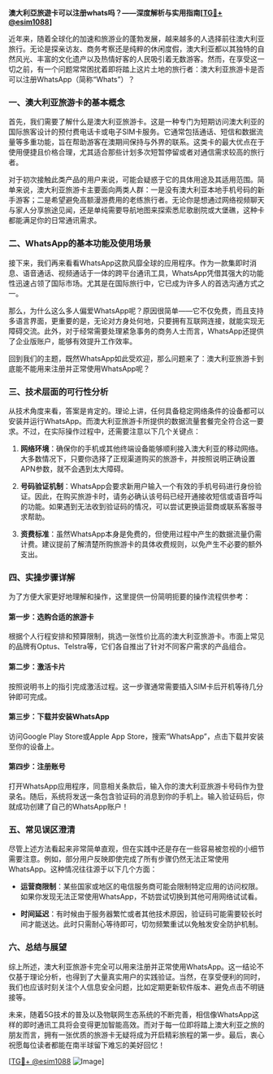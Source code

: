 **澳大利亞旅遊卡可以注册whats吗？——深度解析与实用指南[[TG💪+ @esim1088](https://t.me/s/esim1088)]**

近年来，随着全球化的加速和旅游业的蓬勃发展，越来越多的人选择前往澳大利亚旅行。无论是探亲访友、商务考察还是纯粹的休闲度假，澳大利亚都以其独特的自然风光、丰富的文化遗产以及热情好客的人民吸引着无数游客。然而，在享受这一切之前，有一个问题常常困扰着即将踏上这片土地的旅行者：澳大利亚旅游卡是否可以注册WhatsApp（简称“Whats”）？

### 一、澳大利亚旅游卡的基本概念

首先，我们需要了解什么是澳大利亚旅游卡。这是一种专门为短期访问澳大利亚的国际旅客设计的预付费电话卡或电子SIM卡服务。它通常包括通话、短信和数据流量等多重功能，旨在帮助游客在澳期间保持与外界的联系。这类卡的最大优点在于使用便捷且价格合理，尤其适合那些计划多次短暂停留或者对通信需求较高的旅行者。

对于初次接触此类产品的用户来说，可能会疑惑于它的具体用途及其适用范围。简单来说，澳大利亚旅游卡主要面向两类人群：一是没有澳大利亚本地手机号码的新手游客；二是希望避免高额漫游费用的老练旅行者。无论你是想通过网络视频聊天与家人分享旅途见闻，还是单纯需要导航地图来探索悉尼歌剧院或大堡礁，这种卡都能满足你的日常通讯需求。

### 二、WhatsApp的基本功能及使用场景

接下来，我们再来看看WhatsApp这款风靡全球的应用程序。作为一款集即时消息、语音通话、视频通话于一体的跨平台通讯工具，WhatsApp凭借其强大的功能性迅速占领了国际市场。尤其是在国际旅行中，它已成为许多人的首选沟通方式之一。

那么，为什么这么多人偏爱WhatsApp呢？原因很简单——它不仅免费，而且支持多语言界面，更重要的是，无论对方身处何地，只要拥有互联网连接，就能实现无障碍交流。此外，对于经常需要处理紧急事务的商务人士而言，WhatsApp还提供了企业版账户，能够有效提升工作效率。

回到我们的主题，既然WhatsApp如此受欢迎，那么问题来了：澳大利亚旅游卡到底能不能用来注册并正常使用WhatsApp呢？

### 三、技术层面的可行性分析

从技术角度来看，答案是肯定的。理论上讲，任何具备稳定网络条件的设备都可以安装并运行WhatsApp。而澳大利亚旅游卡所提供的数据流量套餐完全符合这一要求。不过，在实际操作过程中，还需要注意以下几个关键点：

1. **网络环境**：确保你的手机或其他终端设备能够顺利接入澳大利亚的移动网络。大多数情况下，只要你选择了正规渠道购买的旅游卡，并按照说明正确设置APN参数，就不会遇到太大障碍。
   
2. **号码验证机制**：WhatsApp会要求新用户输入一个有效的手机号码进行身份验证。因此，在购买旅游卡时，请务必确认该号码已经开通接收短信或语音呼叫的功能。如果遇到无法收到验证码的情况，可以尝试更换运营商或联系客服寻求帮助。

3. **资费标准**：虽然WhatsApp本身是免费的，但使用过程中产生的数据流量仍需计费。建议提前了解清楚所购旅游卡的具体收费规则，以免产生不必要的额外支出。

### 四、实操步骤详解

为了方便大家更好地理解和操作，这里提供一份简明扼要的操作流程供参考：

#### 第一步：选购合适的旅游卡
根据个人行程安排和预算限制，挑选一张性价比高的澳大利亚旅游卡。市面上常见的品牌有Optus、Telstra等，它们各自推出了针对不同客户需求的产品组合。

#### 第二步：激活卡片
按照说明书上的指引完成激活过程。这一步骤通常需要插入SIM卡后开机等待几分钟即可完成。

#### 第三步：下载并安装WhatsApp
访问Google Play Store或Apple App Store，搜索“WhatsApp”，点击下载并安装至你的设备上。

#### 第四步：注册账号
打开WhatsApp应用程序，同意相关条款后，输入你的澳大利亚旅游卡号码作为登录名。随后，系统将发送一条包含验证码的消息到你的手机上。输入验证码后，你就成功创建了自己的WhatsApp账户！

### 五、常见误区澄清

尽管上述方法看起来非常简单直观，但在实践中还是存在一些容易被忽视的小细节需要注意。例如，部分用户反映即使完成了所有步骤仍然无法正常使用WhatsApp。这种情况往往源于以下几个方面：

- **运营商限制**：某些国家或地区的电信服务商可能会限制特定应用的访问权限。如果你发现无法正常使用WhatsApp，不妨尝试切换到其他可用网络试试看。
  
- **时间延迟**：有时候由于服务器繁忙或者其他技术原因，验证码可能需要较长时间才能送达。此时只需耐心等待即可，切勿频繁重试以免触发安全防护机制。

### 六、总结与展望

综上所述，澳大利亚旅游卡完全可以用来注册并正常使用WhatsApp。这一结论不仅基于理论分析，也得到了大量真实用户的实践验证。当然，在享受便利的同时，我们也应该时刻关注个人信息安全问题，比如定期更新软件版本、避免点击不明链接等。

未来，随着5G技术的普及以及物联网生态系统的不断完善，相信像WhatsApp这样的即时通讯工具将会变得更加智能高效。而对于每一位即将踏上澳大利亚之旅的朋友而言，拥有一张优质的旅游卡无疑将成为开启精彩旅程的第一步。最后，衷心祝愿每位读者都能在南半球留下难忘的美好回忆！

[[TG💪+ @esim1088](https://t.me/s/esim1088) ![Image](https://i.postimg.cc/4NQfJmqS/Snipaste-2025-05-13-00-14-12.png)]